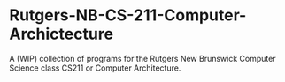 # Rutgers-NB-CS-211-Computer-Archictecture
A (WIP) collection of programs for the Rutgers New Brunswick Computer Science class CS211 or Computer Architecture. 
